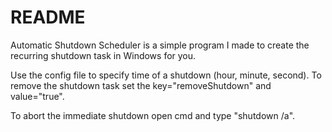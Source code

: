 # README #

Automatic Shutdown Scheduler is a simple program I made to create the recurring shutdown task in Windows for you.

Use the config file to specify time of a shutdown (hour, minute, second).
To remove the shutdown task set the key="removeShutdown" and value="true".

To abort the immediate shutdown open cmd and type "shutdown /a".

